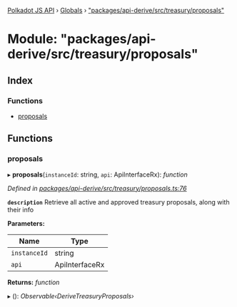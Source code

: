 [Polkadot JS API](../README.md) › [Globals](../globals.md) › ["packages/api-derive/src/treasury/proposals"](_packages_api_derive_src_treasury_proposals_.md)

# Module: "packages/api-derive/src/treasury/proposals"

## Index

### Functions

* [proposals](_packages_api_derive_src_treasury_proposals_.md#proposals)

## Functions

###  proposals

▸ **proposals**(`instanceId`: string, `api`: ApiInterfaceRx): *function*

*Defined in [packages/api-derive/src/treasury/proposals.ts:76](https://github.com/polkadot-js/api/blob/6faea13a2/packages/api-derive/src/treasury/proposals.ts#L76)*

**`description`** Retrieve all active and approved treasury proposals, along with their info

**Parameters:**

Name | Type |
------ | ------ |
`instanceId` | string |
`api` | ApiInterfaceRx |

**Returns:** *function*

▸ (): *Observable‹DeriveTreasuryProposals›*
